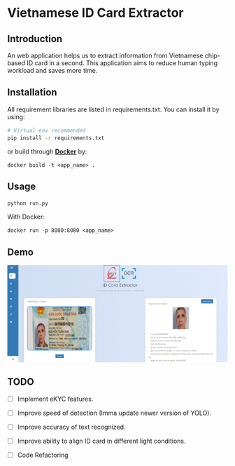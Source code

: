 # **Vietnamese ID Card Extractor**

## **Introduction**

An web application helps us to extract information from Vietnamese chip-based ID card in a second. This application aims to reduce human typing workload and saves more time.

## **Installation**
All requirement libraries are listed in requirements.txt. You can install it by using:

``` bash
# Virtual env recommended
pip install -r requirements.txt
```
or build through **[Docker](https://www.docker.com/)** by:

```
docker build -t <app_name> .
```

## **Usage**

``` python
python run.py
```
With Docker:
```
docker run -p 8080:8080 <app_name>
```

## **Demo**
![demo](demo.png)

## **TODO**
- [ ] Implement eKYC features.
- [ ] Improve speed of detection (Imma update newer version of YOLO).
- [ ] Improve accuracy of text recognized.
- [ ] Improve ability to align ID card in different light conditions.
- [ ] Code Refactoring

